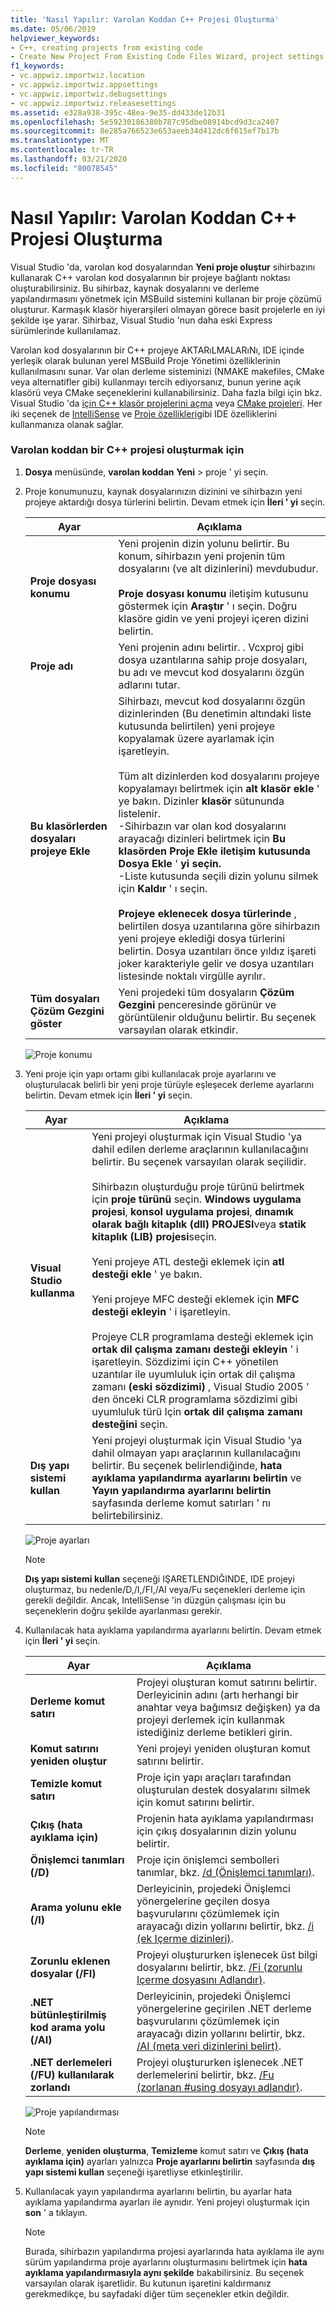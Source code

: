 ```yaml
---
title: 'Nasıl Yapılır: Varolan Koddan C++ Projesi Oluşturma'
ms.date: 05/06/2019
helpviewer_keywords:
- C++, creating projects from existing code
- Create New Project From Existing Code Files Wizard, project settings
f1_keywords:
- vc.appwiz.importwiz.location
- vc.appwiz.importwiz.appsettings
- vc.appwiz.importwiz.debugsettings
- vc.appwiz.importwiz.releasesettings
ms.assetid: e328a938-395c-48ea-9e35-dd433de12b31
ms.openlocfilehash: 5e59230186380b787c95dbe08914bcd9d3ca2407
ms.sourcegitcommit: 8e285a766523e653aeeb34d412dc6f615ef7b17b
ms.translationtype: MT
ms.contentlocale: tr-TR
ms.lasthandoff: 03/21/2020
ms.locfileid: "80078545"
---
```

# <a name="how-to-create-a-c-project-from-existing-code"></a>Nasıl Yapılır: Varolan Koddan C++ Projesi Oluşturma

Visual Studio 'da, varolan kod dosyalarından **Yeni proje oluştur** sihirbazını kullanarak C++ varolan kod dosyalarının bir projeye bağlantı noktası oluşturabilirsiniz. Bu sihirbaz, kaynak dosyalarını ve derleme yapılandırmasını yönetmek için MSBuild sistemini kullanan bir proje çözümü oluşturur. Karmaşık klasör hiyerarşileri olmayan görece basit projelerle en iyi şekilde işe yarar. Sihirbaz, Visual Studio 'nun daha eski Express sürümlerinde kullanılamaz.

Varolan kod dosyalarının bir C++ projeye AKTARıLMALARıNı, IDE içinde yerleşik olarak bulunan yerel MSBuild Proje Yönetimi özelliklerinin kullanılmasını sunar. Var olan derleme sisteminizi (NMAKE makefiles, CMake veya alternatifler gibi) kullanmayı tercih ediyorsanız, bunun yerine açık klasörü veya CMake seçeneklerini kullanabilirsiniz. Daha fazla bilgi için bkz. Visual Studio 'da [için C++ klasör projelerini açma](open-folder-projects-cpp.md) veya [CMake projeleri](cmake-projects-in-visual-studio.md). Her iki seçenek de [IntelliSense](/visualstudio/ide/using-intellisense) ve [Proje özellikleri](working-with-project-properties.md)gibi IDE özelliklerini kullanmanıza olanak sağlar.

### <a name="to-create-a-c-project-from-existing-code"></a>Varolan koddan bir C++ projesi oluşturmak için

1. **Dosya** menüsünde, **varolan koddan** **Yeni** > proje ' yi seçin.

1. Proje konumunuzu, kaynak dosyalarınızın dizinini ve sihirbazın yeni projeye aktardığı dosya türlerini belirtin. Devam etmek için **İleri ' yi** seçin.

    | Ayar | Açıklama |
    | --- | --- |
    | **Proje dosyası konumu** | Yeni projenin dizin yolunu belirtir. Bu konum, sihirbazın yeni projenin tüm dosyalarını (ve alt dizinlerini) mevdubudur.<br/><br/>**Proje dosyası konumu** iletişim kutusunu göstermek için **Araştır** ' ı seçin. Doğru klasöre gidin ve yeni projeyi içeren dizini belirtin. |
    | **Proje adı** | Yeni projenin adını belirtir. . Vcxproj gibi dosya uzantılarına sahip proje dosyaları, bu adı ve mevcut kod dosyalarını özgün adlarını tutar. |
    | **Bu klasörlerden dosyaları projeye Ekle** | Sihirbazı, mevcut kod dosyalarını özgün dizinlerinden (Bu denetimin altındaki liste kutusunda belirtilen) yeni projeye kopyalamak üzere ayarlamak için işaretleyin.<br/><br/>Tüm alt dizinlerden kod dosyalarını projeye kopyalamayı belirtmek için **alt klasör ekle** ' ye bakın. Dizinler **klasör** sütununda listelenir.<br/>-Sihirbazın var olan kod dosyalarını arayacağı dizinleri belirtmek için **Bu klasörden Proje Ekle iletişim kutusunda Dosya Ekle** ' **yi seçin.**<br/>-Liste kutusunda seçili dizin yolunu silmek için **Kaldır** ' ı seçin.<br/><br/>**Projeye eklenecek dosya türlerinde** , belirtilen dosya uzantılarına göre sihirbazın yeni projeye eklediği dosya türlerini belirtin. Dosya uzantıları önce yıldız işareti joker karakteriyle gelir ve dosya uzantıları listesinde noktalı virgülle ayrılır. |
    | **Tüm dosyaları Çözüm Gezgini göster** | Yeni projedeki tüm dosyaların **Çözüm Gezgini** penceresinde görünür ve görüntülenir olduğunu belirtir. Bu seçenek varsayılan olarak etkindir. |

    ![Proje konumu](media/location.png)

1. Yeni proje için yapı ortamı gibi kullanılacak proje ayarlarını ve oluşturulacak belirli bir yeni proje türüyle eşleşecek derleme ayarlarını belirtin. Devam etmek için **İleri ' yi** seçin.

    | Ayar | Açıklama |
    | --- | --- |
    | **Visual Studio kullanma** | Yeni projeyi oluşturmak için Visual Studio 'ya dahil edilen derleme araçlarının kullanılacağını belirtir. Bu seçenek varsayılan olarak seçilidir.<br/><br/>Sihirbazın oluşturduğu proje türünü belirtmek için **proje türünü** seçin. **Windows uygulama projesi**, **konsol uygulama projesi**, **dınamık olarak bağlı kitaplık (dll) PROJESI**veya **statik kitaplık (LIB) projesi**seçin.<br/><br/>Yeni projeye ATL desteği eklemek için **atl desteği ekle** ' ye bakın.<br/><br/>Yeni projeye MFC desteği eklemek için **MFC desteği ekleyin** ' i işaretleyin.<br/><br/>Projeye CLR programlama desteği eklemek için **ortak dil çalışma zamanı desteği ekleyin** ' i işaretleyin. Sözdizimi için C++ yönetilen uzantılar ile uyumluluk için ortak dil çalışma zamanı **(eski sözdizimi)** , Visual Studio 2005 ' den önceki CLR programlama sözdizimi gibi uyumluluk türü Için **ortak dil çalışma zamanı desteğini** seçin. |
    | **Dış yapı sistemi kullan** | Yeni projeyi oluşturmak için Visual Studio 'ya dahil olmayan yapı araçlarının kullanılacağını belirtir. Bu seçenek belirlendiğinde, **hata ayıklama yapılandırma ayarlarını belirtin** ve **Yayın yapılandırma ayarlarını belirtin** sayfasında derleme komut satırları ' nı belirtebilirsiniz. |

    ![Proje ayarları](media/settings.png)

    > [!NOTE]
    > **Dış yapı sistemi kullan** seçeneği IŞARETLENDIĞINDE, IDE projeyi oluşturmaz, bu nedenle/D,/I,/FI,/AI veya/Fu seçenekleri derleme için gerekli değildir. Ancak, IntelliSense 'in düzgün çalışması için bu seçeneklerin doğru şekilde ayarlanması gerekir.

1. Kullanılacak hata ayıklama yapılandırma ayarlarını belirtin. Devam etmek için **İleri ' yi** seçin.

    | Ayar | Açıklama |
    | --- | --- |
    | **Derleme komut satırı** | Projeyi oluşturan komut satırını belirtir. Derleyicinin adını (artı herhangi bir anahtar veya bağımsız değişken) ya da projeyi derlemek için kullanmak istediğiniz derleme betikleri girin. |
    | **Komut satırını yeniden oluştur** | Yeni projeyi yeniden oluşturan komut satırını belirtir. |
    | **Temizle komut satırı** | Proje için yapı araçları tarafından oluşturulan destek dosyalarını silmek için komut satırını belirtir. |
    | **Çıkış (hata ayıklama için)** | Projenin hata ayıklama yapılandırması için çıkış dosyalarının dizin yolunu belirtir. |
    | **Önişlemci tanımları (/D)** | Proje için önişlemci sembolleri tanımlar, bkz. [/d (Önişlemci tanımları)](../build/reference/d-preprocessor-definitions.md). |
    | **Arama yolunu ekle (/I)** | Derleyicinin, projedeki Önişlemci yönergelerine geçilen dosya başvurularını çözümlemek için arayacağı dizin yollarını belirtir, bkz. [/i (ek Içerme dizinleri)](../build/reference/i-additional-include-directories.md). |
    | **Zorunlu eklenen dosyalar (/FI)** | Projeyi oluştururken işlenecek üst bilgi dosyalarını belirtir, bkz. [/Fi (zorunlu Içerme dosyasını Adlandır)](../build/reference/fi-name-forced-include-file.md). |
    | **.NET bütünleştirilmiş kod arama yolu (/AI)** | Derleyicinin, projedeki Önişlemci yönergelerine geçirilen .NET derleme başvurularını çözümlemek için arayacağı dizin yollarını belirtir, bkz. [/AI (meta veri dizinlerini belirt)](../build/reference/ai-specify-metadata-directories.md). |
    | **.NET derlemeleri (/FU) kullanılarak zorlandı** | Projeyi oluştururken işlenecek .NET derlemelerini belirtir, bkz. [/Fu (zorlanan #using dosyayı adlandır)](../build/reference/fu-name-forced-hash-using-file.md). |

    ![Proje yapılandırması](media/config.png)

    > [!NOTE]
    > **Derleme**, **yeniden oluşturma**, **Temizleme** komut satırı ve **Çıkış (hata ayıklama için)** ayarları yalnızca **Proje ayarlarını belirtin** sayfasında **dış yapı sistemi kullan** seçeneği işaretliyse etkinleştirilir.

1. Kullanılacak yayın yapılandırma ayarlarını belirtin, bu ayarlar hata ayıklama yapılandırma ayarları ile aynıdır. Yeni projeyi oluşturmak için **son** ' a tıklayın.

    > [!NOTE]
    > Burada, sihirbazın yapılandırma projesi ayarlarında hata ayıklama ile aynı sürüm yapılandırma proje ayarlarını oluşturmasını belirtmek için **hata ayıklama yapılandırmasıyla aynı şekilde** bakabilirsiniz. Bu seçenek varsayılan olarak işaretlidir. Bu kutunun işaretini kaldırmanız gerekmedikçe, bu sayfadaki diğer tüm seçenekler etkin değildir.
